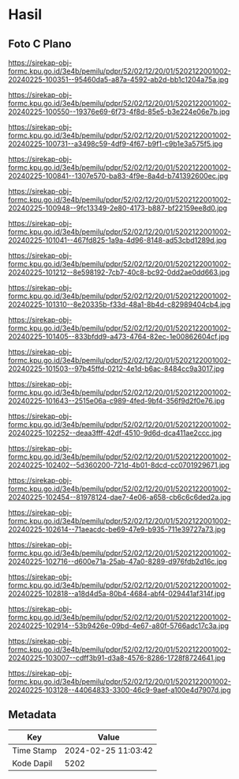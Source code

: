 # Hasil

## Foto C Plano

https://sirekap-obj-formc.kpu.go.id/3e4b/pemilu/pdpr/52/02/12/20/01/5202122001002-20240225-100351--95460da5-a87a-4592-ab2d-bb1c1204a75a.jpg

https://sirekap-obj-formc.kpu.go.id/3e4b/pemilu/pdpr/52/02/12/20/01/5202122001002-20240225-100550--19376e69-6f73-4f8d-85e5-b3e224e06e7b.jpg

https://sirekap-obj-formc.kpu.go.id/3e4b/pemilu/pdpr/52/02/12/20/01/5202122001002-20240225-100731--a3498c59-4df9-4f67-b9f1-c9b1e3a575f5.jpg

https://sirekap-obj-formc.kpu.go.id/3e4b/pemilu/pdpr/52/02/12/20/01/5202122001002-20240225-100841--1307e570-ba83-4f9e-8a4d-b741392600ec.jpg

https://sirekap-obj-formc.kpu.go.id/3e4b/pemilu/pdpr/52/02/12/20/01/5202122001002-20240225-100948--9fc13349-2e80-4173-b887-bf22159ee8d0.jpg

https://sirekap-obj-formc.kpu.go.id/3e4b/pemilu/pdpr/52/02/12/20/01/5202122001002-20240225-101041--467fd825-1a9a-4d96-8148-ad53cbd1289d.jpg

https://sirekap-obj-formc.kpu.go.id/3e4b/pemilu/pdpr/52/02/12/20/01/5202122001002-20240225-101212--8e598192-7cb7-40c8-bc92-0dd2ae0dd663.jpg

https://sirekap-obj-formc.kpu.go.id/3e4b/pemilu/pdpr/52/02/12/20/01/5202122001002-20240225-101310--8e20335b-f33d-48a1-8b4d-c82989404cb4.jpg

https://sirekap-obj-formc.kpu.go.id/3e4b/pemilu/pdpr/52/02/12/20/01/5202122001002-20240225-101405--833bfdd9-a473-4764-82ec-1e00862604cf.jpg

https://sirekap-obj-formc.kpu.go.id/3e4b/pemilu/pdpr/52/02/12/20/01/5202122001002-20240225-101503--97b45ffd-0212-4e1d-b6ac-8484cc9a3017.jpg

https://sirekap-obj-formc.kpu.go.id/3e4b/pemilu/pdpr/52/02/12/20/01/5202122001002-20240225-101643--2515e06a-c989-4fed-9bf4-356f9d2f0e76.jpg

https://sirekap-obj-formc.kpu.go.id/3e4b/pemilu/pdpr/52/02/12/20/01/5202122001002-20240225-102252--deaa3fff-42df-4510-9d6d-dca411ae2ccc.jpg

https://sirekap-obj-formc.kpu.go.id/3e4b/pemilu/pdpr/52/02/12/20/01/5202122001002-20240225-102402--5d360200-721d-4b01-8dcd-cc0701929671.jpg

https://sirekap-obj-formc.kpu.go.id/3e4b/pemilu/pdpr/52/02/12/20/01/5202122001002-20240225-102454--81978124-dae7-4e06-a658-cb6c6c6ded2a.jpg

https://sirekap-obj-formc.kpu.go.id/3e4b/pemilu/pdpr/52/02/12/20/01/5202122001002-20240225-102614--71aeacdc-be69-47e9-b935-711e39727a73.jpg

https://sirekap-obj-formc.kpu.go.id/3e4b/pemilu/pdpr/52/02/12/20/01/5202122001002-20240225-102716--d600e71a-25ab-47a0-8289-d976fdb2d16c.jpg

https://sirekap-obj-formc.kpu.go.id/3e4b/pemilu/pdpr/52/02/12/20/01/5202122001002-20240225-102818--a18d4d5a-80b4-4684-abf4-029441af314f.jpg

https://sirekap-obj-formc.kpu.go.id/3e4b/pemilu/pdpr/52/02/12/20/01/5202122001002-20240225-102914--53b9426e-09bd-4e67-a80f-5766adc17c3a.jpg

https://sirekap-obj-formc.kpu.go.id/3e4b/pemilu/pdpr/52/02/12/20/01/5202122001002-20240225-103007--cdff3b91-d3a8-4576-8286-1728f8724641.jpg

https://sirekap-obj-formc.kpu.go.id/3e4b/pemilu/pdpr/52/02/12/20/01/5202122001002-20240225-103128--44064833-3300-46c9-9aef-a100e4d7907d.jpg


## Metadata

| Key        | Value               |
| ---------- | ------------------- |
| Time Stamp | 2024-02-25 11:03:42 |
| Kode Dapil | 5202                |



